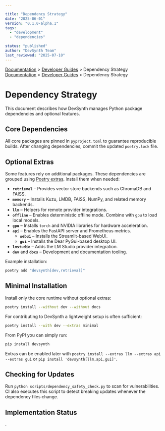 ```yaml
---

title: "Dependency Strategy"
date: "2025-06-01"
version: "0.1.0-alpha.1"
tags:
  - "development"
  - "dependencies"

status: "published"
author: "DevSynth Team"
last_reviewed: "2025-07-10"
---
```

<div class="breadcrumbs">
<a href="../index.md">Documentation</a> &gt; <a href="index.md">Developer Guides</a> &gt; Dependency Strategy
</div>

<div class="breadcrumbs">
<a href="../index.md">Documentation</a> &gt; <a href="index.md">Developer Guides</a> &gt; Dependency Strategy
</div>

# Dependency Strategy

This document describes how DevSynth manages Python package dependencies and optional features.

## Core Dependencies

All core packages are pinned in `pyproject.toml` to guarantee reproducible builds. After changing dependencies, commit the updated `poetry.lock` file.

## Optional Extras

Some features rely on additional packages. These dependencies are grouped using [Poetry extras](https://python-poetry.org/docs/pyproject/#extras). Install them when needed:

- **`retrieval`** – Provides vector store backends such as ChromaDB and FAISS.
- **`memory`** – Installs Kuzu, LMDB, FAISS, NumPy, and related memory backends.
- **`llm`** – Helpers for remote provider integrations.
- **`offline`** – Enables deterministic offline mode. Combine with `gpu` to load local models.
- **`gpu`** – Installs `torch` and NVIDIA libraries for hardware acceleration.
- **`api`** – Enables the FastAPI server and Prometheus metrics.
  - **`webui`** – Installs the Streamlit-based WebUI.
  - **`gui`** – Installs the Dear PyGui-based desktop UI.
- **`lmstudio`** – Adds the LM Studio provider integration.
- **`dev`** and **`docs`** – Development and documentation tooling.


Example installation:

```bash
poetry add "devsynth[dev,retrieval]"
```

## Minimal Installation

Install only the core runtime without optional extras:

```bash
poetry install --without dev --without docs
```

For contributing to DevSynth a lightweight setup is often sufficient:

```bash
poetry install --with dev --extras minimal
```

From PyPI you can simply run:

```bash
pip install devsynth
```

Extras can be enabled later with `poetry install --extras llm --extras api --extras gui` or `pip install 'devsynth[llm,api,gui]'`.

## Checking for Updates

Run `python scripts/dependency_safety_check.py` to scan for vulnerabilities. CI also executes this script to detect breaking updates whenever the dependency files change.

## Implementation Status

.
